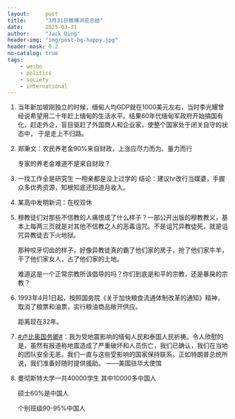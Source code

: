 ```yaml
---
layout:     post
title:      "3月31日微博浏览总结"
date:       2025-03-31
author:     "Jack Ding"
header-img: "img/post-bg-happy.jpg"
header-mask: 0.2
no-catalog: true
tags:
    - weibo
    - politics
    - society
    - international
---
```


1. 当年新加坡刚独立的时候，缅甸人均GDP就在1000美元左右，当时李光耀曾经说希望用二十年赶上缅甸的生活水平。结果60年代缅甸军政府开始搞国有化，赶走外企，盲目驱赶了外国商人和企业家，使整个国家处于闭关自守的状态中， 于是走上不归路。

2. 郑秉文：农民养老金90%来自财政，上涨应尽力而为、量力而行 

      专家的养老金难道不是来自财政？ 

3. 一找工作全是研究生
      一相亲都是没上过学的
      结论：建议hr改行当媒婆，手握众多优秀资源，知根知底还知道月收入。  

4. 某高中发明新词：在校双休 

5. 穆教徒们对那些不信教的人痛恨成了什么样子？一部公开出版的穆教教义，基本上每两三页就是对其他不信教之人的恶毒诅咒。不是诅咒异教徒死，就是诅咒异教徒去下火地狱。

      那种咬牙切齿的样子，好像异教徒真的霸了他们家的房子，抢了他们家牛羊，干了他们家女人，占了他们家的土地。

      难道这是一个正常宗教所该倡导的吗？你们到底是和平的宗教，还是暴戾的宗教？

6. 1993年4月1日起，按照国务院《关于加快粮食流通体制改革的通知》精神，取消了粮票和油票，实行粮油商品敞开供应。

      距离现在32年。

7. [#卢比奥国务卿#](https://s.weibo.com/weibo?q=%23卢比奥国务卿%23)：我为受地震影响的缅甸人民和泰国人民祈祷。令人欣慰的是，虽然有报道称地震造成了严重破坏和人员伤亡，我们已确认，我们在当地的团队安全无恙。我们一直与这些受影响的国家保持联系。正如特朗普总统所说，我们准备好随时提供援助。 ——美国驻华大使馆

8. 曼彻斯特大学一共40000学生  其中10000多中国人

      硕士60%是中国人

      个别班级90-95%中国人

